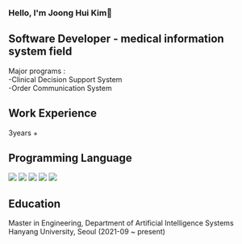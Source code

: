 ### Hello,  I'm Joong Hui Kim👋


Software Developer - medical information system field
-------------------------------------------------------
Major programs :   
-Clinical Decision Support System   
-Order Communication System

Work Experience
------------------
3years +


Programming Language
------------------------------
<img src="https://img.shields.io/badge/C sharp-9953E2?style=flat-square&logo=C Sharp&logoColor=white"/> <img src="https://img.shields.io/badge/Java-007396?style=flat-square&logo=Java&logoColor=white"/> <img src="https://img.shields.io/badge/Python-3776AB?style=flat-square&logo=Python&logoColor=white"/>
<img src="https://img.shields.io/badge/Spring Framework-6DB33F?style=flat-square&logo=Spring&logoColor=white"/>
<img src="https://img.shields.io/badge/Oracle SQL-F80000?style=flat-square&logo=Oracle&logoColor=white"/>

Education
----------
Master in Engineering, Department of Artificial Intelligence Systems   
Hanyang University, Seoul (2021-09 ~ present)

<!--
**JoongHuiKim/JoongHuiKim** is a ✨ _special_ ✨ repository because its `README.md` (this file) appears on your GitHub profile.

Here are some ideas to get you started:

- 🔭 I’m currently working on ...
- 🌱 I’m currently learning ...
- 👯 I’m looking to collaborate on ...
- 🤔 I’m looking for help with ...
- 💬 Ask me about ...
- 📫 How to reach me: ...
- 😄 Pronouns: ...
- ⚡ Fun fact: ...
-->
